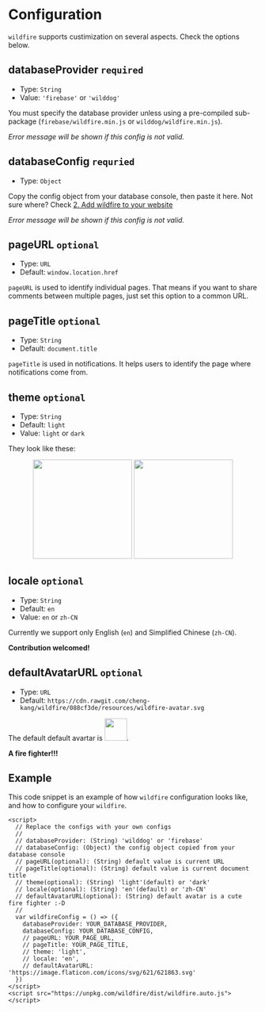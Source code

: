 # Configuration

`wildfire` supports custimization on several aspects. Check the options below.

## databaseProvider `required`

- Type: `String`
- Value: `'firebase'` or `'wilddog'`

You must specify the database provider unless using a pre-compiled sub-package (`firebase/wildfire.min.js` or `wilddog/wildfire.min.js`). 

*Error message will be shown if this config is not valid.*

## databaseConfig `requried`

- Type: `Object`

Copy the config object from your database console, then paste it here. Not sure where? Check [2. Add wildfire to your website](usage.md#_2-add-wildfire-to-your-website)

*Error message will be shown if this config is not valid.*

## pageURL `optional`

- Type: `URL`
- Default: `window.location.href`

`pageURL` is used to identify individual pages. That means if you want to share comments between multiple pages, just set this option to a common URL.

## pageTitle `optional`

- Type: `String`
- Default: `document.title`

`pageTitle` is used in notifications. It helps users to identify the page where notifications come from.

## theme `optional`

- Type: `String`
- Default: `light`
- Value: `light` or `dark`

They look like these:

<div style="text-align: center;">
<img src="https://camo.githubusercontent.com/66133591324cb2e314f1c3f93480e2a80ed956f3/68747470733a2f2f63646e2e7261776769742e636f6d2f6368656e672d6b616e672f77696c64666972652f30613036333237352f7265736f75726365732f73637265656e73686f74732f312e706e67" width="200">
<img src="https://camo.githubusercontent.com/14103769d32ee93c84cd5cc8475c8e276de9624b/68747470733a2f2f63646e2e7261776769742e636f6d2f6368656e672d6b616e672f77696c64666972652f36666164613431622f7265736f75726365732f73637265656e73686f74732f776c64666972652d6461726b2d7468656d652e706e67" width="200">
</div>

## locale `optional`

- Type: `String`
- Default: `en`
- Value: `en` or `zh-CN`

Currently we support only English (`en`) and Simplified Chinese (`zh-CN`). 

**Contribution welcomed!**

## defaultAvatarURL `optional`

- Type: `URL`
- Default: `https://cdn.rawgit.com/cheng-kang/wildfire/088cf3de/resources/wildfire-avatar.svg`

The default default avartar is <img src="https://cdn.rawgit.com/cheng-kang/wildfire/088cf3de/resources/wildfire-avatar.svg" width="45">.

**A fire fighter!!!**

## Example 

This code snippet is an example of how `wildfire` configuration looks like, and how to configure your `wildfire`.

```
<script>
  // Replace the configs with your own configs
  //
  // databaseProvider: (String) 'wilddog' or 'firebase'
  // databaseConfig: (Object) the config object copied from your database console
  // pageURL(optional): (String) default value is current URL
  // pageTitle(optional): (String) default value is current document title
  // theme(optional): (String) 'light'(default) or 'dark'
  // locale(optional): (String) 'en'(default) or 'zh-CN'
  // defaultAvatarURL(optional): (String) default avatar is a cute fire fighter :-D
  //
  var wildfireConfig = () => ({
    databaseProvider: YOUR_DATABASE_PROVIDER,
    databaseConfig: YOUR_DATABASE_CONFIG,
    // pageURL: YOUR_PAGE_URL,
    // pageTitle: YOUR_PAGE_TITLE,
    // theme: 'light',
    // locale: 'en',
    // defaultAvatarURL: 'https://image.flaticon.com/icons/svg/621/621863.svg'
  })
</script>
<script src="https://unpkg.com/wildfire/dist/wildfire.auto.js"></script>
```
